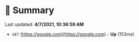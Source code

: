 # 📖 Summary
Last updated: **4/7/2021, 10:36:59 AM**

- `GET` [https://google.com](https://google.com) - **Up** (153ms)
